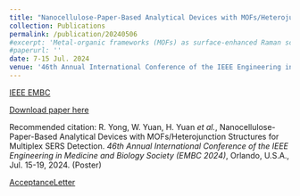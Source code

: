 ```yaml
---
title: "Nanocellulose-Paper-Based Analytical Devices with MOFs/Heterojunction Structures for Multiplex SERS Detection"
collection: Publications
permalink: /publication/20240506
#excerpt: 'Metal-organic frameworks (MOFs) as surface-enhanced Raman scattering (SERS) substrates exhibit selectivity towards analytes with different energy levels. However, due to the energy level mismatch, the multiplex SERS detection on the same substrate has not been developed yet. In this study, we demonstrated nanocellulose-paper-based analytical devices (NanoPADs) with both in-situ ZIF-8/Zn(OH)2and ZIF-67/Co(OH)2 structures. As a proof-of-concept, we independently detected two common environmental pollutants, methyl orange and Rhodamine 6G, on NanoPADs under different incident light wavelengths, achieving limits of detection as 10-7 M, respectively. Our work potentially advances high-sensitive and multiplex SERS-based device development.'
#paperurl: ''
date: 7-15 Jul. 2024
venue: '46th Annual International Conference of the IEEE Engineering in Medicine and Biology Society (EMBC)'
---
```


[IEEE EMBC](https://embc.embs.org/2024/)

[Download paper here]()

Recommended citation: R. Yong, W. Yuan, H. Yuan _et al._, Nanocellulose-Paper-Based Analytical Devices with MOFs/Heterojunction Structures for Multiplex SERS Detection. _46th Annual International Conference of the IEEE Engineering in Medicine and Biology Society (EMBC 2024)_, Orlando, U.S.A., Jul. 15-19, 2024. (Poster)

[AcceptanceLetter]()
